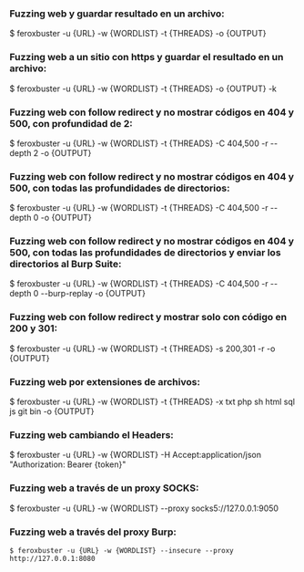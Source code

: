 ### Fuzzing web y guardar resultado en un archivo:
$ feroxbuster -u {URL} -w {WORDLIST} -t {THREADS} -o {OUTPUT}
### Fuzzing web a un sitio con https y guardar el resultado en un archivo:
$ feroxbuster -u {URL} -w {WORDLIST} -t {THREADS} -o {OUTPUT} -k
### Fuzzing web con follow redirect y no mostrar códigos en 404 y 500, con profundidad de 2:
$ feroxbuster -u {URL} -w {WORDLIST} -t {THREADS} -C 404,500 -r --depth 2 -o {OUTPUT}
### Fuzzing web con follow redirect y no mostrar códigos en 404 y 500, con todas las profundidades de directorios:
$ feroxbuster -u {URL} -w {WORDLIST} -t {THREADS} -C 404,500 -r --depth 0 -o {OUTPUT}
### Fuzzing web con follow redirect y no mostrar códigos en 404 y 500, con todas las profundidades de directorios y enviar los directorios al Burp Suite:
$ feroxbuster -u {URL} -w {WORDLIST} -t {THREADS} -C 404,500 -r --depth 0 --burp-replay -o {OUTPUT}
### Fuzzing web con follow redirect y mostrar solo con código en 200 y 301:
$ feroxbuster -u {URL} -w {WORDLIST} -t {THREADS} -s 200,301 -r -o {OUTPUT}
### Fuzzing web por extensiones de archivos:
$ feroxbuster -u {URL} -w {WORDLIST} -t {THREADS} -x txt php sh html sql js git bin -o {OUTPUT}
### Fuzzing web cambiando el Headers:
$ feroxbuster -u {URL} -w {WORDLIST} -H Accept:application/json "Authorization: Bearer {token}"
### Fuzzing web a través de un proxy SOCKS:
$ feroxbuster -u {URL} -w {WORDLIST} --proxy socks5://127.0.0.1:9050
### Fuzzing web a través del proxy Burp:
`$ feroxbuster -u {URL} -w {WORDLIST} --insecure --proxy http://127.0.0.1:8080`